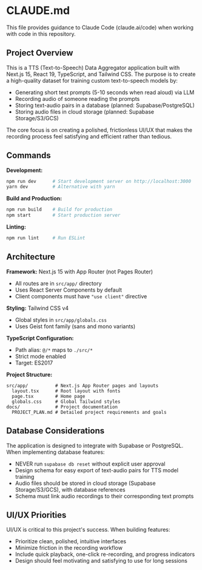 # CLAUDE.md

This file provides guidance to Claude Code (claude.ai/code) when working with code in this repository.

## Project Overview

This is a TTS (Text-to-Speech) Data Aggregator application built with Next.js 15, React 19, TypeScript, and Tailwind CSS. The purpose is to create a high-quality dataset for training custom text-to-speech models by:
- Generating short text prompts (5-10 seconds when read aloud) via LLM
- Recording audio of someone reading the prompts
- Storing text-audio pairs in a database (planned: Supabase/PostgreSQL)
- Storing audio files in cloud storage (planned: Supabase Storage/S3/GCS)

The core focus is on creating a polished, frictionless UI/UX that makes the recording process feel satisfying and efficient rather than tedious.

## Commands

**Development:**
```bash
npm run dev      # Start development server on http://localhost:3000
yarn dev         # Alternative with yarn
```

**Build and Production:**
```bash
npm run build    # Build for production
npm start        # Start production server
```

**Linting:**
```bash
npm run lint     # Run ESLint
```

## Architecture

**Framework:** Next.js 15 with App Router (not Pages Router)
- All routes are in `src/app/` directory
- Uses React Server Components by default
- Client components must have `"use client"` directive

**Styling:** Tailwind CSS v4
- Global styles in `src/app/globals.css`
- Uses Geist font family (sans and mono variants)

**TypeScript Configuration:**
- Path alias: `@/*` maps to `./src/*`
- Strict mode enabled
- Target: ES2017

**Project Structure:**
```
src/app/          # Next.js App Router pages and layouts
  layout.tsx      # Root layout with fonts
  page.tsx        # Home page
  globals.css     # Global Tailwind styles
docs/             # Project documentation
  PROJECT_PLAN.md # Detailed project requirements and goals
```

## Database Considerations

The application is designed to integrate with Supabase or PostgreSQL. When implementing database features:
- NEVER run `supabase db reset` without explicit user approval
- Design schema for easy export of text-audio pairs for TTS model training
- Audio files should be stored in cloud storage (Supabase Storage/S3/GCS), with database references
- Schema must link audio recordings to their corresponding text prompts

## UI/UX Priorities

UI/UX is critical to this project's success. When building features:
- Prioritize clean, polished, intuitive interfaces
- Minimize friction in the recording workflow
- Include quick playback, one-click re-recording, and progress indicators
- Design should feel motivating and satisfying to use for long sessions
